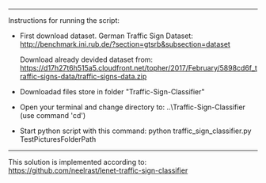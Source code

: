 **************************************************************************************************************

Instructions for running the script:

- First download dataset.
  German Traffic Sign Dataset: http://benchmark.ini.rub.de/?section=gtsrb&subsection=dataset

  Download already devided dataset from:
  https://d17h27t6h515a5.cloudfront.net/topher/2017/February/5898cd6f_traffic-signs-data/traffic-signs-data.zip

- Downloadad files store in folder "Traffic-Sign-Classifier" 

- Open your terminal and change directory to:  ..\Traffic-Sign-Classifier (use command 'cd')

- Start python script with this command: python traffic_sign_classifier.py TestPicturesFolderPath


**************************************************************************************************************
This solution is implemented according to: https://github.com/neelrast/lenet-traffic-sign-classifier

